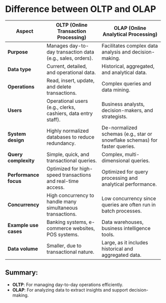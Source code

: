 # Difference between OLTP and OLAP

| **Aspect**               | **OLTP (Online Transaction Processing)**                      | **OLAP (Online Analytical Processing)**                   |
|---------------------------|-------------------------------------------------------------|----------------------------------------------------------|
| **Purpose**               | Manages day-to-day transaction data (e.g., sales, orders).  | Facilitates complex data analysis and decision-making.    |
| **Data type**             | Current, detailed, and operational data.                    | Historical, aggregated, and analytical data.             |
| **Operations**            | Read, insert, update, and delete transactions.              | Complex queries and data mining.                        |
| **Users**                 | Operational users (e.g., clerks, cashiers, data entry staff).| Business analysts, decision-makers, and strategists.    |
| **System design**         | Highly normalized databases to reduce redundancy.           | De-normalized schemas (e.g., star or snowflake schemas) for faster queries. |
| **Query complexity**      | Simple, quick, and transactional queries.                   | Complex, multi-dimensional queries.                     |
| **Performance focus**     | Optimized for high-speed transactions and real-time access. | Optimized for query processing and analytical performance. |
| **Concurrency**           | High concurrency to handle many simultaneous transactions.  | Low concurrency since queries are often run in batch processes. |
| **Example use cases**     | Banking systems, e-commerce websites, POS systems.          | Data warehouses, business intelligence tools.            |
| **Data volume**           | Smaller, due to transactional nature.                       | Large, as it includes historical and aggregated data.    |

## Summary:
- **OLTP**: For managing day-to-day operations efficiently.
- **OLAP**: For analyzing data to extract insights and support decision-making.
